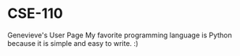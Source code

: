 # CSE-110
Genevieve's User Page
My favorite programming language is Python because it is simple and easy to write. :)